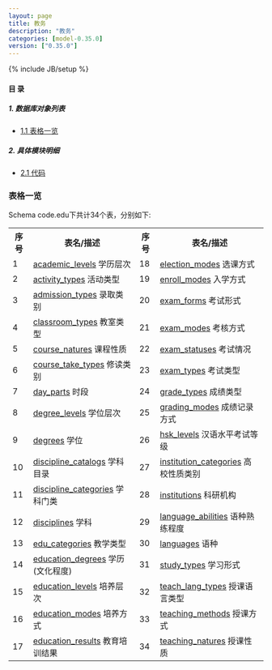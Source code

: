 ```yaml
---
layout: page
title: 教务 
description: "教务"
categories: [model-0.35.0]
version: ["0.35.0"]
---
```

{% include JB/setup %}

#### 目 录

##### 1. 数据库对象列表
  * [1.1 表格一览](index.html#表格一览)

##### 2. 具体模块明细
* [2.1 代码](/model/code/edu/all.html)

### 表格一览
Schema code.edu下共计34个表，分别如下:

<table class="table table-bordered table-striped table-condensed">
  <tr>
    <th class="info_header text-center">序号</th>
    <th class="info_header">表名/描述</th>
    <th class="info_header text-center">序号</th>
    <th class="info_header">表名/描述</th>
  </tr>
  <tr>
    <td>1</td>
    <td><a href="/model/code/edu/all.html#表格-academic_levels-学历层次">academic_levels</a> 学历层次</td>
    <td>18</td>
    <td><a href="/model/code/edu/all.html#表格-election_modes-选课方式">election_modes</a> 选课方式</td>
  </tr>
  <tr>
    <td>2</td>
    <td><a href="/model/code/edu/all.html#表格-activity_types-活动类型">activity_types</a> 活动类型</td>
    <td>19</td>
    <td><a href="/model/code/edu/all.html#表格-enroll_modes-入学方式">enroll_modes</a> 入学方式</td>
  </tr>
  <tr>
    <td>3</td>
    <td><a href="/model/code/edu/all.html#表格-admission_types-录取类别">admission_types</a> 录取类别</td>
    <td>20</td>
    <td><a href="/model/code/edu/all.html#表格-exam_forms-考试形式">exam_forms</a> 考试形式</td>
  </tr>
  <tr>
    <td>4</td>
    <td><a href="/model/code/edu/all.html#表格-classroom_types-教室类型">classroom_types</a> 教室类型</td>
    <td>21</td>
    <td><a href="/model/code/edu/all.html#表格-exam_modes-考核方式">exam_modes</a> 考核方式</td>
  </tr>
  <tr>
    <td>5</td>
    <td><a href="/model/code/edu/all.html#表格-course_natures-课程性质">course_natures</a> 课程性质</td>
    <td>22</td>
    <td><a href="/model/code/edu/all.html#表格-exam_statuses-考试情况">exam_statuses</a> 考试情况</td>
  </tr>
  <tr>
    <td>6</td>
    <td><a href="/model/code/edu/all.html#表格-course_take_types-修读类别">course_take_types</a> 修读类别</td>
    <td>23</td>
    <td><a href="/model/code/edu/all.html#表格-exam_types-考试类型">exam_types</a> 考试类型</td>
  </tr>
  <tr>
    <td>7</td>
    <td><a href="/model/code/edu/all.html#表格-day_parts-时段">day_parts</a> 时段</td>
    <td>24</td>
    <td><a href="/model/code/edu/all.html#表格-grade_types-成绩类型">grade_types</a> 成绩类型</td>
  </tr>
  <tr>
    <td>8</td>
    <td><a href="/model/code/edu/all.html#表格-degree_levels-学位层次">degree_levels</a> 学位层次</td>
    <td>25</td>
    <td><a href="/model/code/edu/all.html#表格-grading_modes-成绩记录方式">grading_modes</a> 成绩记录方式</td>
  </tr>
  <tr>
    <td>9</td>
    <td><a href="/model/code/edu/all.html#表格-degrees-学位">degrees</a> 学位</td>
    <td>26</td>
    <td><a href="/model/code/edu/all.html#表格-hsk_levels-汉语水平考试等级">hsk_levels</a> 汉语水平考试等级</td>
  </tr>
  <tr>
    <td>10</td>
    <td><a href="/model/code/edu/all.html#表格-discipline_catalogs-学科目录">discipline_catalogs</a> 学科目录</td>
    <td>27</td>
    <td><a href="/model/code/edu/all.html#表格-institution_categories-高校性质类别">institution_categories</a> 高校性质类别</td>
  </tr>
  <tr>
    <td>11</td>
    <td><a href="/model/code/edu/all.html#表格-discipline_categories-学科门类">discipline_categories</a> 学科门类</td>
    <td>28</td>
    <td><a href="/model/code/edu/all.html#表格-institutions-科研机构">institutions</a> 科研机构</td>
  </tr>
  <tr>
    <td>12</td>
    <td><a href="/model/code/edu/all.html#表格-disciplines-学科">disciplines</a> 学科</td>
    <td>29</td>
    <td><a href="/model/code/edu/all.html#表格-language_abilities-语种熟练程度">language_abilities</a> 语种熟练程度</td>
  </tr>
  <tr>
    <td>13</td>
    <td><a href="/model/code/edu/all.html#表格-edu_categories-教学类型">edu_categories</a> 教学类型</td>
    <td>30</td>
    <td><a href="/model/code/edu/all.html#表格-languages-语种">languages</a> 语种</td>
  </tr>
  <tr>
    <td>14</td>
    <td><a href="/model/code/edu/all.html#表格-education_degrees-学历(文化程度)">education_degrees</a> 学历(文化程度)</td>
    <td>31</td>
    <td><a href="/model/code/edu/all.html#表格-study_types-学习形式">study_types</a> 学习形式</td>
  </tr>
  <tr>
    <td>15</td>
    <td><a href="/model/code/edu/all.html#表格-education_levels-培养层次">education_levels</a> 培养层次</td>
    <td>32</td>
    <td><a href="/model/code/edu/all.html#表格-teach_lang_types-授课语言类型">teach_lang_types</a> 授课语言类型</td>
  </tr>
  <tr>
    <td>16</td>
    <td><a href="/model/code/edu/all.html#表格-education_modes-培养方式">education_modes</a> 培养方式</td>
    <td>33</td>
    <td><a href="/model/code/edu/all.html#表格-teaching_methods-授课方式">teaching_methods</a> 授课方式</td>
  </tr>
  <tr>
    <td>17</td>
    <td><a href="/model/code/edu/all.html#表格-education_results-教育培训结果">education_results</a> 教育培训结果</td>
    <td>34</td>
    <td><a href="/model/code/edu/all.html#表格-teaching_natures-授课性质">teaching_natures</a> 授课性质</td>
  </tr>
</table>

